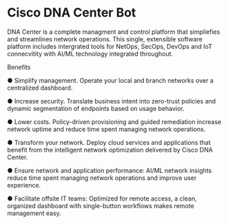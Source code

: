 # Cisco DNA Center Bot

DNA Center is a complete managment and control platform that simpliefies and streamlines network operations. This single, extensible software platform includes intergrated tools for NetOps, SecOps, DevOps and IoT connecvitity with AI/ML technology integrated throughout. 

Benefits

●      Simplify management. Operate your local and branch networks over a centralized dashboard.

●      Increase security. Translate business intent into zero-trust policies and dynamic segmentation of endpoints based on usage behavior.

●      Lower costs. Policy-driven provisioning and guided remediation increase network uptime and reduce time spent managing network operations.

●      Transform your network. Deploy cloud services and applications that benefit from the intelligent network optimization delivered by Cisco DNA Center.

●      Ensure network and application performance: AI/ML network insights reduce time spent managing network operations and improve user experience.

●      Facilitate offsite IT teams: Optimized for remote access, a clean, organized dashboard with single-button workflows makes remote management easy.
